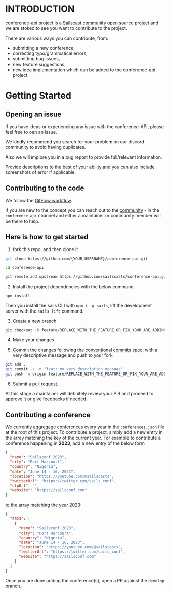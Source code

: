 # INTRODUCTION

conference-api project is a [Sailscast community](https://sailscasts.com/chat) open source project and we are stoked to see you want to contribute to the project.

There are various ways you can contribute, from:

- submitting a new conference
- correcting typo/grammatical errors,
- submitting bug issues,
- new feature suggestions,
- new idea implementation which can be added to the conference-api project.

# Getting Started

## Opening an issue

If you have ideas or experiencing any issue with the conference-API, please feel free to oen an issue.

We kindly recommend you search for your problem on our discord community to avoid having duplicates.

Also we will implore you in a bug report to provide full/relevant information.

Provide descriptions to the best of your ability and you can also include screenshots of error if applicable.

## Contributing to the code

We follow the [GitFlow workflow](https://www.atlassian.com/git/tutorials/comparing-workflows/gitflow-workflow).

If you are new to the concept you can reach out to the [community](https://sailscasts.com/chat) - in the `conference-api` channel and either a maintainer or community member will be there to help.

## Here is how to get started

1. fork this repo, and then clone it

```sh
git clone https://github.com/{YOUR_USERNAME}/conference-api.git
```

```sh
cd conference-api
```

````sh
git remote add upstream https://github.com/sailscasts/conference-api.git```
````

2. Install the project dependencies with the below command

```sh
npm install
```

Then you install the sails CLI with `npm i -g sails`, lift the development server with the `sails lift` command.

3. Create a new branch

```sh
git checkout -b feature/REPLACE_WITH_THE_FEATURE_OR_FIX_YOUR_ARE_ADDING
```

4. Make your changes

5. Commit the changes following the [conventional commits](https://www.conventionalcommits.org/en/v1.0.0/) spec, with a very descriptive message and push to your fork

```sh
git add .
git commit -s -m "feat: my very description message"
git push -u origin feature/REPLACE_WITH_THE_FEATURE_OR_FIX_YOUR_ARE_ADDING
```

6. Submit a pull request.

At this stage a maintainer will definitely review your P.R and proceed to approve it or give feedbacks if needed.

## Contributing a conference

We currently aggregage conferences every year in the `conferences.json` file at the root of this project.
To contribute a project, simply add a new entry in the array matching the key of the current year.
For example to contribute a conference happening in **2023**, add a new entry of the below form

```json
{
  "name": "Sailsconf 2023",
  "city": "Port Harcourt",
  "country": "Nigeria",
  "date": "June 14 - 16, 2023",
  "location": "https://youtube.com/@sailscasts",
  "twitterUrl": "https://twitter.com/sails_conf",
  "cfpUrl": "",
  "website": "https://sailsconf.com"
}
```

to the array matching the year 2023:

```json
{
  "2023": [
    {
      "name": "Sailsconf 2023",
      "city": "Port Harcourt",
      "country": "Nigeria",
      "date": "June 14 - 16, 2023",
      "location": "https://youtube.com/@sailscasts",
      "twitterUrl": "https://twitter.com/sails_conf",
      "website": "https://sailsconf.com"
    }
  ]
}
```

Once you are done adding the conference(s), open a PR against the `develop` branch.
